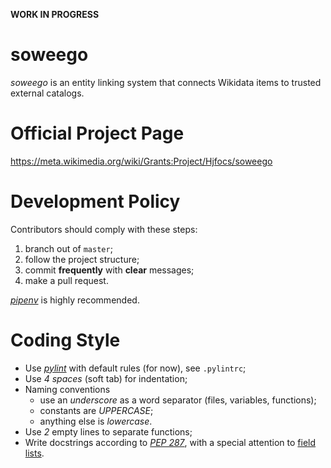 **WORK IN PROGRESS**

# soweego
_soweego_ is an entity linking system that connects Wikidata items to trusted external catalogs.

# Official Project Page
https://meta.wikimedia.org/wiki/Grants:Project/Hjfocs/soweego

# Development Policy
Contributors should comply with these steps:
1. branch out of `master`;
2. follow the project structure;
3. commit **frequently** with **clear** messages;
4. make a pull request.

_[pipenv](https://docs.python-guide.org/dev/virtualenvs/#installing-pipenv)_ is highly recommended.

# Coding Style
- Use _[pylint](https://www.pylint.org/)_ with default rules (for now), see `.pylintrc`;
- Use _4 spaces_ (soft tab) for indentation;
- Naming conventions
  - use an _underscore_ as a word separator (files, variables, functions);
  - constants are _UPPERCASE_;
  - anything else is _lowercase_.
- Use _2_ empty lines to separate functions;
- Write docstrings according to _[PEP 287](https://www.python.org/dev/peps/pep-0287/)_, with a special attention to [field lists](http://sphinx-doc.org/domains.html#info-field-lists).
